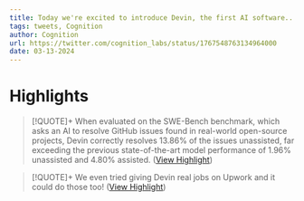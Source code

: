 ```yaml
---
title: Today we're excited to introduce Devin, the first AI software... - Cognition
tags: tweets, Cognition
author: Cognition
url: https://twitter.com/cognition_labs/status/1767548763134964000
date: 03-13-2024
---
```

# Highlights
> [!QUOTE]+ 
> When evaluated on the SWE-Bench benchmark, which asks an AI to resolve GitHub issues found in real-world open-source projects, Devin correctly resolves 13.86% of the issues unassisted, far exceeding the previous state-of-the-art model performance of 1.96% unassisted and 4.80% assisted. ([View Highlight](https://read.readwise.io/read/01hrw4953mtbjsmd7ghg4c2zx3))


> [!QUOTE]+ 
> We even tried giving Devin real jobs on Upwork and it could do those too! ([View Highlight](https://read.readwise.io/read/01hrw48p35qhgqhj0st4mpadxh))


